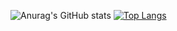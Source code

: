 ![Anurag's GitHub stats](https://github-readme-stats.vercel.app/api?username=alexanderosadc&show_icons=true&theme=radical)
[![Top Langs](https://github-readme-stats.vercel.app/api/top-langs/?username=alexanderosadc&langs_count=8)](https://github.com/anuraghazra/github-readme-stats)
<!--
**alexanderosadc/alexanderosadc** is a ✨ _special_ ✨ repository because its `README.md` (this file) appears on your GitHub profile.

Here are some ideas to get you started:

- 🔭 I’m currently working on ...
- 🌱 I’m currently learning ...
- 👯 I’m looking to collaborate on ...
- 🤔 I’m looking for help with ...
- 💬 Ask me about ...
- 📫 How to reach me: ...
- 😄 Pronouns: ...
- ⚡ Fun fact: ...
-->
